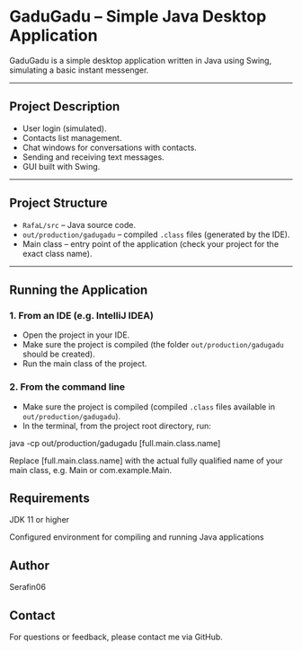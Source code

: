 # GaduGadu – Simple Java Desktop Application

GaduGadu is a simple desktop application written in Java using Swing, simulating a basic instant messenger.

---

## Project Description

- User login (simulated).  
- Contacts list management.  
- Chat windows for conversations with contacts.  
- Sending and receiving text messages.  
- GUI built with Swing.

---

## Project Structure

- `RafaL/src` – Java source code.  
- `out/production/gadugadu` – compiled `.class` files (generated by the IDE).  
- Main class – entry point of the application (check your project for the exact class name).

---

## Running the Application

### 1. From an IDE (e.g. IntelliJ IDEA)

- Open the project in your IDE.  
- Make sure the project is compiled (the folder `out/production/gadugadu` should be created).  
- Run the main class of the project.

### 2. From the command line

- Make sure the project is compiled (compiled `.class` files available in `out/production/gadugadu`).  
- In the terminal, from the project root directory, run:

java -cp out/production/gadugadu [full.main.class.name]

Replace [full.main.class.name] with the actual fully qualified name of your main class, e.g. Main or com.example.Main.

## Requirements

JDK 11 or higher

Configured environment for compiling and running Java applications

## Author

Serafin06

## Contact

For questions or feedback, please contact me via GitHub.
